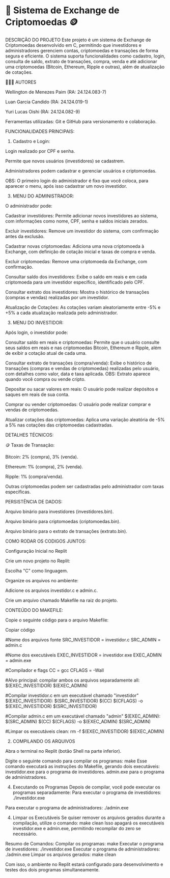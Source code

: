 # 🚀 Sistema de Exchange de Criptomoedas 🪙

DESCRIÇÃO DO PROJETO
Este projeto é um sistema de Exchange de Criptomoedas desenvolvido em C, permitindo que investidores e administradores gerenciem contas, criptomoedas e transações de forma segura e eficiente. O sistema suporta funcionalidades como cadastro, login, consulta de saldo, extrato de transações, compra, venda e até adicionar uma criptomoedas (Bitcoin, Ethereum, Ripple e outras), além de atualização de cotações.


🧑🏻‍💻 AUTORES 

Wellington de Menezes Paim (RA: 24.124.083-7)

Luan Garcia Candido (RA: 24.124.019-1)

Yuri Lucas Oishi (RA: 24.124.082-9)

Ferramentas utilizadas: Git e GitHub para versionamento e colaboração.


FUNCIONALIDADES PRINCIPAIS:

1. Cadastro e Login:
   
Login realizado por CPF e senha.

Permite que novos usuários (investidores) se cadastrem.

Administradores podem cadastrar e gerenciar usuários e criptomoedas. 

OBS: O primeiro login do administrador é fixo que você coloca, para aparecer o menu, após isso cadastrar um novo investidor.


3. MENU DO ADMINISTRADOR:

O administrador pode:

Cadastrar investidores: 
Permite adicionar novos investidores ao sistema, com informações como nome, CPF, senha e saldos iniciais zerados.

Excluir investidores: 
Remove um investidor do sistema, com confirmação antes da exclusão.

Cadastrar novas criptomoedas: 
Adiciona uma nova criptomoeda à Exchange, com definição de cotação inicial e taxas de compra e venda.

Excluir criptomoedas: 
Remove uma criptomoeda da Exchange, com confirmação.

Consultar saldo dos investidores: 
Exibe o saldo em reais e em cada criptomoeda para um investidor específico, identificado pelo CPF.

Consultar extrato dos investidores: 
Mostra o histórico de transações (compras e vendas) realizadas por um investidor.

Atualização de Cotações:
As cotações variam aleatoriamente entre -5% e +5% a cada atualização realizada pelo administrador.


3. MENU DO INVESTIDOR:

Após login, o investidor pode:

Consultar saldo em reais e criptomoedas: Permite que o usuário consulte seus saldos em reais e nas criptomoedas Bitcoin, Ethereum e Ripple, além de exibir a cotação atual de cada uma.

Consultar extrato de transações (compra/venda): Exibe o histórico de transações (compras e vendas de criptomoedas) realizadas pelo usuário, com detalhes como valor, data e taxa aplicada. OBS: Extrato aparece quando você compra ou vende cripto.

Depositar ou sacar valores em reais: O usuário pode realizar depósitos e saques em reais de sua conta.

Comprar ou vender criptomoedas: O usuário pode realizar comprar e vendas de criptomoedas.

Atualizar cotações das criptomoedas: Aplica uma variação aleatória de -5% a 5% nas cotações das criptomoedas cadastradas.


DETALHES TÉCNICOS:

🪙 Taxas de Transação:

Bitcoin: 2% (compra), 3% (venda).

Ethereum: 1% (compra), 2% (venda).

Ripple: 1% (compra/venda).

Outras criptomoedas podem ser cadastradas pelo administrador com taxas específicas.


PERSISTÊNCIA DE DADOS:

Arquivo binário para investidores (investidores.bin).

Arquivo binário para criptomoedas (criptomoedas.bin).

Arquivo binário para o extrato de transações (extrato.bin).


COMO RODAR OS CODIGOS JUNTOS:

Configuração Inicial no Replit

Crie um novo projeto no Replit:

Escolha "C" como linguagem.

Organize os arquivos no ambiente:

Adicione os arquivos investidor.c e admin.c.

Crie um arquivo chamado Makefile na raiz do projeto.


CONTEÚDO DO MAKEFILE:

Copie o seguinte código para o arquivo Makefile:

Copiar código


#Nome dos arquivos fonte
SRC_INVESTIDOR = investidor.c
SRC_ADMIN = admin.c

#Nome dos executáveis
EXEC_INVESTIDOR = investidor.exe
EXEC_ADMIN = admin.exe

#Compilador e flags
CC = gcc
CFLAGS = -Wall

#Alvo principal: compilar ambos os arquivos separadamente
all: $(EXEC_INVESTIDOR) $(EXEC_ADMIN)

#Compilar investidor.c em um executável chamado "investidor"
$(EXEC_INVESTIDOR): $(SRC_INVESTIDOR)
	$(CC) $(CFLAGS) -o $(EXEC_INVESTIDOR) $(SRC_INVESTIDOR)

#Compilar admin.c em um executável chamado "admin"
$(EXEC_ADMIN): $(SRC_ADMIN)
	$(CC) $(CFLAGS) -o $(EXEC_ADMIN) $(SRC_ADMIN)

#Limpar os executáveis
clean:
	rm -f $(EXEC_INVESTIDOR) $(EXEC_ADMIN)


2. COMPILANDO OS ARQUIVOS

Abra o terminal no Replit (botão Shell na parte inferior).

Digite o seguinte comando para compilar os programas:
make
Esse comando executará as instruções do Makefile, gerando dois executáveis:
investidor.exe para o programa de investidores.
admin.exe para o programa de administradores.

4. Executando os Programas
Depois de compilar, você pode executar os programas separadamente:
Para executar o programa de investidores:
./investidor.exe

Para executar o programa de administradores:
./admin.exe

4. Limpar os Executáveis
Se quiser remover os arquivos gerados durante a compilação, utilize o comando:
make clean
Isso apagará os executáveis investidor.exe e admin.exe, permitindo recompilar do zero se necessário.

Resumo de Comandos:
Compilar os programas: make
Executar o programa de investidores: ./investidor.exe
Executar o programa de administradores: ./admin.exe
Limpar os arquivos gerados: make clean

Com isso, o ambiente no Replit estará configurado para desenvolvimento e testes dos dois programas simultaneamente.
